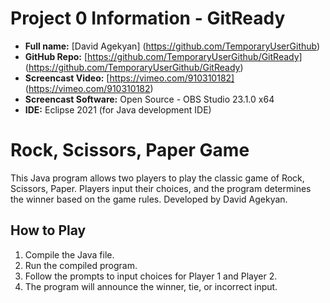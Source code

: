 # Project 0 Information - GitReady

- **Full name:** [David Agekyan] (https://github.com/TemporaryUserGithub)
- **GitHub Repo:** [https://github.com/TemporaryUserGithub/GitReady] (https://github.com/TemporaryUserGithub/GitReady)
- **Screencast Video:** [https://vimeo.com/910310182] (https://vimeo.com/910310182)
- **Screencast Software:** Open Source - OBS Studio 23.1.0 x64
- **IDE:** Eclipse 2021 (for Java development IDE)

# Rock, Scissors, Paper Game
This Java program allows two players to play the classic game of Rock, Scissors, Paper. Players input their choices, and the program determines the winner based on the game rules. Developed by David Agekyan.
## How to Play
1. Compile the Java file.
2. Run the compiled program.
3. Follow the prompts to input choices for Player 1 and Player 2.
4. The program will announce the winner, tie, or incorrect input.
